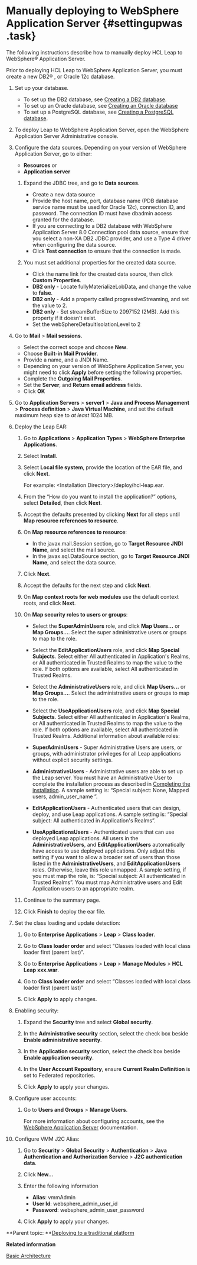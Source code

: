 # Manually deploying to WebSphere Application Server {#settingupwas .task}

The following instructions describe how to manually deploy HCL Leap to WebSphere® Application Server.

Prior to deploying HCL Leap to WebSphere Application Server, you must create a new DB2® , or Oracle 12c database.

1.  Set up your database.

    -   To set up the DB2 database, see [Creating a DB2 database](in_create_db2.md).
    -   To set up an Oracle database, see [Creating an Oracle database](in_oracle_creating_db.md#)
    -   To set up a PostgreSQL database, see [Creating a PostgreSQL database](create_postgresql_db.md).
2.  To deploy Leap to WebSphere Application Server, open the WebSphere Application Server Administrative console.

3.  Configure the data sources. Depending on your version of WebSphere Application Server, go to either:

    -   **Resources** or
    -   **Application server**
    1.  Expand the JDBC tree, and go to **Data sources**.

        -   Create a new data source
        -   Provide the host name, port, database name \(PDB database service name must be used for Oracle 12c\), connection ID, and password. The connection ID must have dbadmin access granted for the database.
        -   If you are connecting to a DB2 database with WebSphere Application Server 8.0 Connection pool data source, ensure that you select a non-XA DB2 JDBC provider, and use a Type 4 driver when configuring the data source.
        -   Click **Test connection** to ensure that the connection is made.
    2.  You must set additional properties for the created data source.

        -   Click the name link for the created data source, then click **Custom Properties**.
        -   **DB2 only** - Locate fullyMaterializeLobData, and change the value to **false**.
        -   **DB2 only** - Add a property called progressiveStreaming, and set the value to 2.
        -   **DB2 only** - Set streamBufferSize to 2097152 \(2MB\). Add this property if it doesn't exist.
        -   Set the webSphereDefaultIsolationLevel to 2
4.  Go to **Mail** \> **Mail sessions**.

    -   Select the correct scope and choose **New**.
    -   Choose **Built-in Mail Provider**.
    -   Provide a name, and a JNDI Name.
    -   Depending on your version of WebSphere Application Server, you might need to click **Apply** before setting the following properties.
    -   Complete the **Outgoing Mail Properties**.
    -   Set the **Server**, and **Return email address** fields.
    -   Click **OK**
5.  Go to **Application Servers** \> **server1** \> **Java and Process Management** \> **Process definition** \> **Java Virtual Machine**, and set the default maximum heap size to *at least* 1024 MB.

6.  Deploy the Leap EAR:

    1.  Go to **Applications** \> **Application Types** \> **WebSphere Enterprise Applications**.

    2.  Select **Install**.

    3.  Select **Local file system**, provide the location of the EAR file, and click **Next**.

        For example: <Installation Directory\>/deploy/hcl-leap.ear.

    4.  From the “How do you want to install the application?” options, select **Detailed**, then click **Next**.

    5.  Accept the defaults presented by clicking **Next** for all steps until **Map resource references to resource**.

    6.  On **Map resource references to resource**:

        -   In the javax.mail.Session section, go to **Target Resource JNDI Name**, and select the mail source.
        -   In the javax.sql.DataSource section, go to **Target Resource JNDI Name**, and select the data source.
    7.  Click **Next**.

    8.  Accept the defaults for the next step and click **Next**.

    9.  On **Map context roots for web modules** use the default context roots, and click **Next**.

    10. On **Map security roles to users or groups**:

        -   Select the **SuperAdminUsers** role, and click **Map Users...** or **Map Groups...**. Select the super administrative users or groups to map to the role.
        -   Select the **EditApplicationUsers** role, and click **Map Special Subjects**. Select either All authenticated in Application's Realms, or All authenticated in Trusted Realms to map the value to the role. If both options are available, select All authenticated in Trusted Realms.
        -   Select the **AdministrativeUsers** role, and click **Map Users...** or **Map Groups...**. Select the administrative users or groups to map to the role.
        -   Select the **UseApplicationUsers** role, and click **Map Special Subjects**. Select either All authenticated in Application's Realms, or All authenticated in Trusted Realms to map the value to the role. If both options are available, select All authenticated in Trusted Realms.
        Additional information about available roles:

        -   **SuperAdminUsers** - Super Administrative Users are users, or groups, with administrator privileges for all Leap applications without explicit security settings.
        -   **AdministrativeUsers** - Administrative users are able to set up the Leap server. You must have an Administrative User to complete the installation process as described in [Completing the installation](in_setting_up_environment.md). A sample setting is: “Special subject: None, Mapped users, admin\_user\_name ”.
        -   **EditApplicationUsers** - Authenticated users that can design, deploy, and use Leap applications. A sample setting is: “Special subject: All authenticated in Application's Realms”.
        -   **UseApplicationsUsers** - Authenticated users that can use deployed Leap applications. All users in the **AdministrativeUsers**, and **EditApplicationUsers** automatically have access to use deployed applications. Only adjust this setting if you want to allow a broader set of users than those listed in the **AdministrativeUsers**, and **EditApplicationUsers** roles. Otherwise, leave this role unmapped. A sample setting, if you must map the role, is: “Special subject: All authenticated in Trusted Realms”.
        You must map Administrative users and Edit Application users to an appropriate realm.

    11. Continue to the summary page.

    12. Click **Finish** to deploy the ear file.

7.  Set the class loading and update detection:

    1.  Go to **Enterprise Applications** \> **Leap** \> **Class loader**.

    2.  Go to **Class loader order** and select “Classes loaded with local class loader first \(parent last\)”.

    3.  Go to **Enterprise Applications** \> **Leap** \> **Manage Modules** \> **HCL Leap xxx.war**.

    4.  Go to **Class loader order** and select “Classes loaded with local class loader first \(parent last\)”

    5.  Click **Apply** to apply changes.

8.  Enabling security:

    1.  Expand the **Security** tree and select **Global security**.

    2.  In the **Administrative security** section, select the check box beside **Enable administrative security**.

    3.  In the **Application security** section, select the check box beside **Enable application security**.

    4.  In the **User Account Repository**, ensure **Current Realm Definition** is set to Federated repositories.

    5.  Click **Apply** to apply your changes.

9.  Configure user accounts:

    1.  Go to **Users and Groups** \> **Manage Users**.

        For more information about configuring accounts, see the [WebSphere Application Server](https://www.ibm.com/docs/en/was/9.0.5) documentation.

10. Configure VMM J2C Alias:

    1.  Go to **Security** \> **Global Security** \> **Authentication** \> **Java Authentication and Authorization Service** \> **J2C authentication data**.

    2.  Click **New...**

    3.  Enter the following information

        -   **Alias**: vmmAdmin
        -   **User Id**: websphere\_admin\_user\_id
        -   **Password**: websphere\_admin\_user\_password
    4.  Click **Apply** to apply your changes.


**Parent topic: **[Deploying to a traditional platform](deploytraditional_leap.md)

**Related information**  


[Basic Architecture](in_basic_architecture.md)

